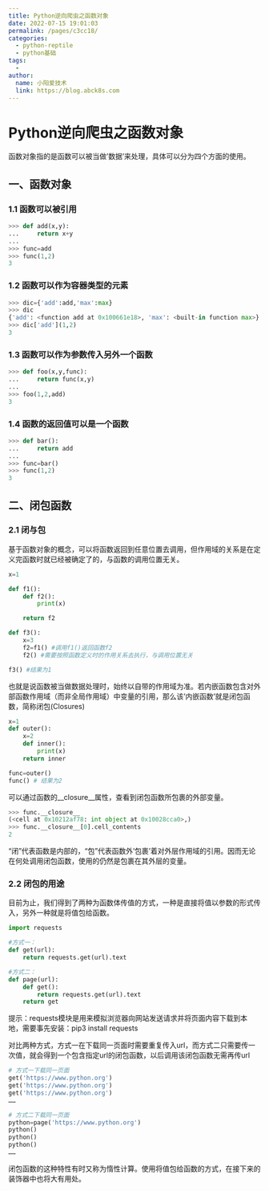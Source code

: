 ```yaml
---
title: Python逆向爬虫之函数对象
date: 2022-07-15 19:01:03
permalink: /pages/c3cc18/
categories:
  - python-reptile
  - python基础
tags:
  - 
author: 
  name: 小阳爱技术
  link: https://blog.abck8s.com
---
```


# Python逆向爬虫之函数对象

函数对象指的是函数可以被当做’数据’来处理，具体可以分为四个方面的使用。

## 一、函数对象

### 1.1 函数可以被引用

```python
>>> def add(x,y):
...     return x+y
... 
>>> func=add
>>> func(1,2)
3
```

### 1.2 函数可以作为容器类型的元素

```python
>>> dic={'add':add,'max':max}
>>> dic
{'add': <function add at 0x100661e18>, 'max': <built-in function max>}
>>> dic['add'](1,2)
3
```

### 1.3 函数可以作为参数传入另外一个函数

```python
>>> def foo(x,y,func):
...     return func(x,y)
...
>>> foo(1,2,add)
3
```

### 1.4 函数的返回值可以是一个函数

```python
>>> def bar():
...     return add
...
>>> func=bar()
>>> func(1,2)
3
```



## 二、闭包函数

### 2.1 闭与包

基于函数对象的概念，可以将函数返回到任意位置去调用，但作用域的关系是在定义完函数时就已经被确定了的，与函数的调用位置无关。

```python
x=1

def f1():
    def f2():
        print(x)

    return f2

def f3():
    x=3
    f2=f1() #调用f1()返回函数f2
    f2() #需要按照函数定义时的作用关系去执行，与调用位置无关

f3() #结果为1
```

也就是说函数被当做数据处理时，始终以自带的作用域为准。若内嵌函数包含对外部函数作用域（而非全局作用域）中变量的引用，那么该’内嵌函数’就是闭包函数，简称闭包(Closures)

```python
x=1
def outer():
    x=2
    def inner():
        print(x)
    return inner

func=outer()
func() # 结果为2
```

可以通过函数的__closure__属性，查看到闭包函数所包裹的外部变量。

```python
>>> func.__closure__
(<cell at 0x10212af78: int object at 0x10028cca0>,)
>>> func.__closure__[0].cell_contents
2
```

“闭”代表函数是内部的，“包”代表函数外’包裹’着对外层作用域的引用。因而无论在何处调用闭包函数，使用的仍然是包裹在其外层的变量。

### 2.2 闭包的用途

目前为止，我们得到了两种为函数体传值的方式，一种是直接将值以参数的形式传入，另外一种就是将值包给函数。

```python
import requests

#方式一：
def get(url):
    return requests.get(url).text

#方式二：
def page(url):
    def get():
        return requests.get(url).text
    return get
```

提示：requests模块是用来模拟浏览器向网站发送请求并将页面内容下载到本地，需要事先安装：pip3 install requests

对比两种方式，方式一在下载同一页面时需要重复传入url，而方式二只需要传一次值，就会得到一个包含指定url的闭包函数，以后调用该闭包函数无需再传url

```python
# 方式一下载同一页面
get('https://www.python.org')
get('https://www.python.org')
get('https://www.python.org')
……

# 方式二下载同一页面
python=page('https://www.python.org')
python()
python()
python()
……
```

闭包函数的这种特性有时又称为惰性计算。使用将值包给函数的方式，在接下来的装饰器中也将大有用处。

